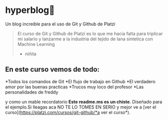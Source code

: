 # hyperblog💙
Un blog increible para el uso de Git y Github de Platzi
>El curso de Git y Github de Platzi es lo que me hacia falta para triplicar mi salario y lanzarme a la industria del tejido de lana sintetica con Machine Learning
> - niñita

## En este curso vemos de todo:
*Todos los comandos de Git
*El flujo de trabajo en Github
*El verdadero amor por las buenas practicas
*Trucos muy loco del profesor
*Las personalidades de freddy

y como un mable recordatorio **Este readme.ms es un chiste**. Diseñado 
para el ejemplo.Si lleagas aca NO TE LO TOMES EN SERIO y mejor ve a 
[ver el curso](https://platzi.com/cursos/git-github/*a ver el curso*).